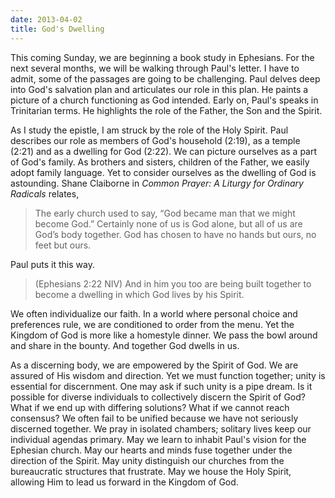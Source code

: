 ```yaml
---
date: 2013-04-02
title: God's Dwelling
---
```


This coming Sunday, we are beginning a book study in Ephesians. For the next several months, we will be walking through Paul's letter. I have to admit, some of the passages are going to be challenging. Paul delves deep into God's salvation plan and articulates our role in this plan. He paints  a picture of a church functioning as God intended. Early on, Paul's speaks in Trinitarian terms. He highlights the role of the Father, the Son and the Spirit. 

As I study the epistle, I am struck by the role of the Holy Spirit. Paul describes our role as members of God's household (2:19), as a temple (2:21) and as a dwelling for God (2:22). We can picture ourselves as a part of God's family. As brothers and sisters, children of the Father, we easily adopt family language. Yet to consider ourselves as the dwelling of God is astounding. Shane Claiborne in *Common Prayer: A Liturgy for Ordinary Radicals* relates,

>The early church used to say, “God became man that we might become God.” Certainly none of us is God alone, but all of us are God’s body together. God has chosen to have no hands but ours, no feet but ours.

Paul puts it this way.

>(Ephesians 2:22 NIV) And in him you too are being built together to become a dwelling in which God lives by his Spirit.

We often individualize our faith. In a world where personal choice and preferences rule, we are conditioned to order from the menu. Yet the Kingdom of God is more like a homestyle dinner. We pass the bowl around and share in the bounty. And together God dwells in us. 

As a discerning body, we are empowered by the Spirit of God. We are assured of His wisdom and direction. Yet we must function together; unity is essential for discernment. One may ask if such unity is a pipe dream. Is it possible for diverse individuals to collectively discern the Spirit of God? What if we end up with differing solutions? What if we cannot reach consensus? We often fail to be unified because we have not seriously discerned together. We pray in isolated chambers; solitary lives keep our individual agendas primary. May we learn to inhabit Paul's vision for the Ephesian church. May our hearts and minds fuse together under the direction of the Spirit. May unity distinguish our churches from the bureaucratic structures that frustrate. May we house the Holy Spirit, allowing Him to lead us forward in the Kingdom of God.

